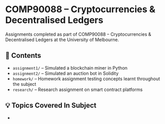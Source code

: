 # COMP90088 – Cryptocurrencies & Decentralised Ledgers

Assignments completed as part of COMP90088 – Cryptocurrencies & Decentralised Ledgers at the University of Melbourne.

## 📝 Contents

- `assignment1/` – Simulated a blockchain miner in Python
- `assignment2/` – Simulated an auction bot in Solidity
- `homework/` – Homework assignment testing concepts learnt throughout the subject
- `research/` – Research assignment on smart contract platforms

## 💡 Topics Covered In Subject

- 
